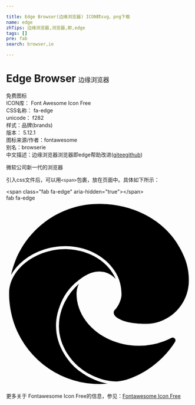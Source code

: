 ```yaml
---

title: Edge Browser(边缘浏览器) ICON转svg、png下载
name: edge
zhTips: 边缘浏览器,浏览器,即,edge
tags: []
pre: fab
search: browser,ie

---
```


# Edge Browser  <small style="font-size: 60%;font-weight: 100">边缘浏览器</small>


<div class="detail-page">
<p>
<span><span class="badge-success badge">免费图标</span> </span>
<br/>
<span>
ICON库：
<span class="badge-secondary badge">Font Awesome Icon Free</span> 
</span>
<br/>
<span>
CSS名称：
<span class="badge-secondary badge">fa-edge</span> 
</span>
<br/>
<span>
unicode：
<span class="badge-secondary badge">f282</span> 
<copy-btn content='f282' btn-title=""></copy-btn>
<copy-btn :content='String.fromCodePoint(parseInt("f282", 16))' btn-title="复制U"></copy-btn>
</span><br/><span>样式：<span class="badge-light badge">品牌(brands)</span></span>
<br/>
<span>
版本：
<span class="badge-secondary badge">5.12.1</span> 
</span>
<br/>
<span>图标来源/作者：<span class="badge-light badge">fontawesome</span></span> 
<br/>
<span>别名：<span class="badge-light badge">browser</span><span class="badge-light badge">ie</span></span><br/><span class="zh-detail">中文描述：<span class="badge-primary badge">边缘浏览器</span><span class="badge-primary badge">浏览器</span><span class="badge-primary badge">即</span><span class="badge-primary badge">edge</span><span class="help-link"><span>帮助改进</span>(<a href="https://gitee.com/liuwave/icon-helper/edit/master/json/fontawesome/brands/edge.json" target="_blank" rel="noopener noreferrer">gitee</a><a href="https://github.com/liuwave/icon-helper/edit/master/json/fontawesome/brands/edge.json" target="_blank" rel="noopener noreferrer">github</a></span>)</span><br/>
</p>
</div><div class="description description alert alert-light">微软公司新一代的浏览器</div>
<div class="alert alert-dark">
  <i class="fab fa-edge fa-xs"></i>
  <i class="fab fa-edge fa-sm"></i>
  <i class="fab fa-edge fa-lg"></i>
  <i class="fab fa-edge fa-2x"></i>
  <i class="fab fa-edge fa-3x"></i>
  <i class="fab fa-edge fa-5x"></i>
  <i class="fab fa-edge fa-7x"></i>
</div>
<div>
  <p>引入css文件后，可以用<code>&lt;span&gt;</code>包裹，放在页面中。具体如下所示：    
  </p>
  <div class="alert alert-primary" style="font-size: 14px">
    &lt;span class="fab fa-edge" aria-hidden="true"&gt;&lt;/span&gt;
    <copy-btn content='<span class="fab fa-edge" aria-hidden="true"></span>'></copy-btn>
  </div>
  <div class="alert alert-secondary">
    <i class="fab fa-edge"
    style="font-size: 24px"
    aria-hidden="true"></i> fab fa-edge
    <copy-btn content="fab fa-edge" btn-title="复制图标名称"></copy-btn>
  </div>
</div>
<div id="svg" class="svg-wrap">
<svg xmlns="http://www.w3.org/2000/svg" viewBox="0 0 512 512"><path d="M481.92,134.48C440.87,54.18,352.26,8,255.91,8,137.05,8,37.51,91.68,13.47,203.66c26-46.49,86.22-79.14,149.46-79.14,79.27,0,121.09,48.93,122.25,50.18,22,23.8,33,50.39,33,83.1,0,10.4-5.31,25.82-15.11,38.57-1.57,2-6.39,4.84-6.39,11,0,5.06,3.29,9.92,9.14,14,27.86,19.37,80.37,16.81,80.51,16.81A115.39,115.39,0,0,0,444.94,322a118.92,118.92,0,0,0,58.95-102.44C504.39,176.13,488.39,147.26,481.92,134.48ZM212.77,475.67a154.88,154.88,0,0,1-46.64-45c-32.94-47.42-34.24-95.6-20.1-136A155.5,155.5,0,0,1,203,215.75c59-45.2,94.84-5.65,99.06-1a80,80,0,0,0-4.89-10.14c-9.24-15.93-24-36.41-56.56-53.51-33.72-17.69-70.59-18.59-77.64-18.59-38.71,0-77.9,13-107.53,35.69C35.68,183.3,12.77,208.72,8.6,243c-1.08,12.31-2.75,62.8,23,118.27a248,248,0,0,0,248.3,141.61C241.78,496.26,214.05,476.24,212.77,475.67Zm250.72-98.33a7.76,7.76,0,0,0-7.92-.23,181.66,181.66,0,0,1-20.41,9.12,197.54,197.54,0,0,1-69.55,12.52c-91.67,0-171.52-63.06-171.52-144A61.12,61.12,0,0,1,200.61,228,168.72,168.72,0,0,0,161.85,278c-14.92,29.37-33,88.13,13.33,151.66,6.51,8.91,23,30,56,47.67,23.57,12.65,49,19.61,71.7,19.61,35.14,0,115.43-33.44,163-108.87A7.75,7.75,0,0,0,463.49,377.34Z"/></svg>
</div>
<detail full-name='fa-edge'></detail>
    
<div><p>更多关于  Fontawesome Icon Free的信息，参见：<a target="_blank" href="https://iconhelper.cn/fontawesome.html">Fontawesome Icon Free</a>
</p></div>
